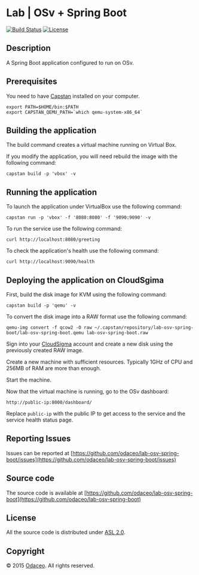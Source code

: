 # Lab | OSv + Spring Boot

[![Build Status](https://travis-ci.org/odaceo/lab-osv-spring-boot.svg)](https://travis-ci.org/odaceo/lab-osv-spring-boot)
[![License](https://img.shields.io/github/license/odaceo/lab-osv-spring-boot.svg)](LICENSE)

## Description

A Spring Boot application configured to run on OSv.

## Prerequisites

You need to have [Capstan](https://github.com/cloudius-systems/capstan)
installed on your computer.

``` shell
export PATH=$HOME/bin:$PATH 
export CAPSTAN_QEMU_PATH=`which qemu-system-x86_64` 
```

## Building the application

The build command creates a virtual machine running on Virtual Box.

If you modify the application, you will need rebuild the image with the following command:

``` shell
capstan build -p 'vbox' -v
```

## Running the application

To launch the application under VirtualBox use the following command:

``` shell
capstan run -p 'vbox' -f '8080:8080' -f '9090:9090' -v
```

To run the service use the following command: 

``` shell
curl http://localhost:8080/greeting
```

To check the application's health use the following command:

``` shell
curl http://localhost:9090/health
```

## Deploying the application on CloudSgima

First, build the disk image for KVM using the following command:

``` shell
capstan build -p 'qemu' -v
```

To convert the disk image into a RAW format use the following command: 

``` shell
qemu-img convert -f qcow2 -O raw ~/.capstan/repository/lab-osv-spring-boot/lab-osv-spring-boot.qemu lab-osv-spring-boot.raw
```

Sign into your [CloudSigma](http://tracking.cloudsigma.com/aff_c?offer_id=2&aff_id=2295&url_id=19&source=lab-osv-spring-boot) account and create a new disk using the previously created RAW image.

Create a new machine with sufficient resources. Typically 1GHz of CPU and 256MB of RAM are more than enough.

Start the machine. 

Now that the virtual machine is running, go to the OSv dashboard: 

```
http://public-ip:8000/dashboard/
```

Replace ``public-ip`` with the public IP to get access to the service and the service health status page.

## Reporting Issues

Issues can be reported at [https://github.com/odaceo/lab-osv-spring-boot/issues](https://github.com/odaceo/lab-osv-spring-boot/issues)

## Source code

The source code is available at [https://github.com/odaceo/lab-osv-spring-boot](https://github.com/odaceo/lab-osv-spring-boot)

## License

All the source code is distributed under [ASL 2.0](LICENSE).

## Copyright

© 2015 [Odaceo](http://odaceo.ch). All rights reserved.